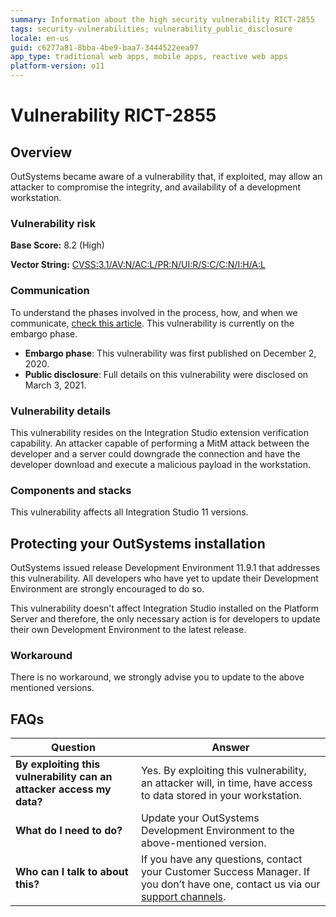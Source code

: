 ```yaml
---
summary: Information about the high security vulnerability RICT-2855
tags: security-vulnerabilities; vulnerability_public_disclosure
locale: en-us
guid: c6277a81-8bba-4be9-baa7-3444522eea97
app_type: traditional web apps, mobile apps, reactive web apps
platform-version: o11
---
```


# Vulnerability RICT-2855

## Overview 

OutSystems became aware of a vulnerability that, if exploited, may allow an attacker to compromise the integrity, and availability of a development workstation.

### Vulnerability risk

**Base Score:** 8.2 (High)

**Vector String:** [CVSS:3.1/AV:N/AC:L/PR:N/UI:R/S:C/C:N/I:H/A:L](https://www.first.org/cvss/calculator/3.1#CVSS:3.1/AV:N/AC:L/PR:N/UI:R/S:C/C:N/I:H/A:L)

### Communication

To understand the phases involved in the process, how, and when we communicate, [check this article](https://success.outsystems.com/Support/Security/Vulnerabilities). This vulnerability is currently on the embargo phase.

   * **Embargo phase**: This vulnerability was first published on December 2, 2020.
   * **Public disclosure**: Full details on this vulnerability were disclosed on March 3, 2021.

### Vulnerability details

This vulnerability resides on the Integration Studio extension verification capability. An attacker capable of performing a MitM attack between the developer and a server could downgrade the connection and have the developer download and execute a malicious payload in the workstation.

### Components and stacks

This vulnerability affects all Integration Studio 11 versions.

## Protecting your OutSystems installation

OutSystems issued release Development Environment 11.9.1 that addresses this vulnerability. All developers who have yet to update their Development Environment are strongly encouraged to do so. 

This vulnerability doesn't affect Integration Studio installed on the Platform Server and therefore, the only necessary action is for developers to update their own Development Environment to the latest release.

### Workaround

There is no workaround, we strongly advise you to update to the above mentioned versions.

## FAQs

| Question         | Answer                                             |
|--------------------------------------------------------------------------|---------------------------------------------------------------------------------------------------------------------------------------------------------------------|
| **By exploiting this vulnerability can an attacker access my data?**         | Yes. By exploiting this vulnerability, an attacker will, in time, have access to data stored in your workstation.
| **What do I need to do?**                                                | Update your OutSystems Development Environment to the above-mentioned version.            |
| **Who can I talk to about this?**                                        | If you have any questions, contact your Customer Success Manager. If you don’t have one, contact us via our [support channels](https://www.outsystems.com/legal/success/contact-outsystems-technical-support/). |
